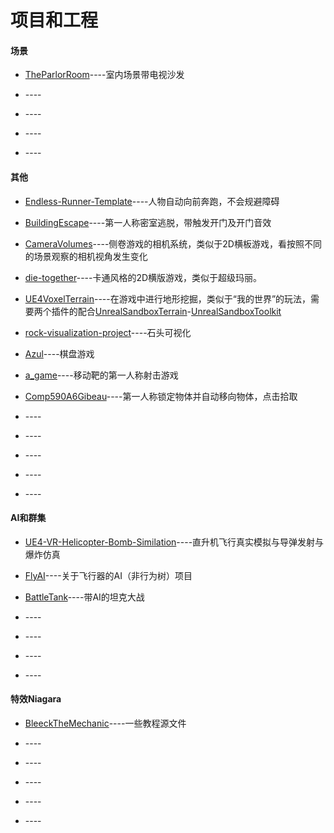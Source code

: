# 项目和工程

#### 场景

* [TheParlorRoom](https://github.com/all-in-one-unreal/TheParlorRoom)----室内场景带电视沙发

* []()----

* []()----

* []()----

* []()----

#### 其他

* [Endless-Runner-Template](https://github.com/all-in-one-unreal/Endless-Runner-Template)----人物自动向前奔跑，不会规避障碍

* [BuildingEscape](https://github.com/all-in-one-unreal/BuildingEscape)----第一人称密室逃脱，带触发开门及开门音效

* [CameraVolumes](https://github.com/all-in-one-unreal/CameraVolumes)----侧卷游戏的相机系统，类似于2D横板游戏，看按照不同的场景观察的相机视角发生变化

* [die-together](https://github.com/all-in-one-unreal/die-together)----卡通风格的2D横版游戏，类似于超级玛丽。

* [UE4VoxelTerrain](https://github.com/all-in-one-unreal/UE4VoxelTerrain)----在游戏中进行地形挖掘，类似于“我的世界”的玩法，需要两个插件的配合[UnrealSandboxTerrain](https://github.com/all-in-one-unreal/UnrealSandboxTerrain)-[UnrealSandboxToolkit](https://github.com/all-in-one-unreal/UnrealSandboxToolkit)

* [rock-visualization-project](https://github.com/all-in-one-unreal/rock-visualization-project)----石头可视化

* [Azul](https://github.com/all-in-one-unreal/Azul)----棋盘游戏

* [a_game](https://github.com/all-in-one-unreal/a_game)----移动靶的第一人称射击游戏

* [Comp590A6Gibeau](https://github.com/all-in-one-unreal/Comp590A6Gibeau)----第一人称锁定物体并自动移向物体，点击拾取

* []()----

* []()----

* []()----

* []()----

* []()----


#### AI和群集

* [UE4-VR-Helicopter-Bomb-Similation](https://github.com/all-in-one-unreal/UE4-VR-Helicopter-Bomb-Similation)----直升机飞行真实模拟与导弹发射与爆炸仿真

* [FlyAI](https://github.com/all-in-one-unreal/FlyAI)----关于飞行器的AI（非行为树）项目

* [BattleTank](https://github.com/all-in-one-unreal/BattleTank)----带AI的坦克大战

* []()----

* []()----

* []()----

* []()----

#### 特效Niagara

* [BleeckTheMechanic](https://github.com/all-in-one-unreal/BleeckTheMechanic)----一些教程源文件

* []()----

* []()----

* []()----

* []()----

* []()----
